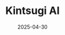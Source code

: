 ---  
layout: startup_page  
title: "Kintsugi AI"  
id: "trykintsugi.com"  
permalink: "/kintsugiaitrykintsugi.com04302025/"  
website: "https://www.trykintsugi.com/"  
funding_round: "Strategic Investment"  
funding_amount: ""  
investors: "Vertex Inc."  
about: "Kintsugi AI provides an AI-powered tax automation platform that streamlines complex tax management for e-commerce and SaaS businesses. It reduces tax preparation time and compliance costs by integrating with revenue sources and automating calculations, filings, and monitoring across multiple jurisdictions. The platform offers transparent pricing and exceptional customer service."  
markets: "Fintech, Tax Technology, AI"  
hq: "San Francisco, California, United States"  
founded_year: "2022"  
linkedin: "https://www.linkedin.com/company/kintsugi-ai"  
twitter: "https://twitter.com/kintsugi_ai"  
instagram: ""  
facebook: ""  
crunchbase: "https://www.crunchbase.com/organization/kintsugi-0524"  
pitchbook: "https://pitchbook.com/profiles/company/519953-77"  

date_display: "30-Apr-2025"  
date: "2025-04-30"

# SEO Optimization  
meta_title: "Kintsugi AI - Strategic Investment"  
meta_description: "Kintsugi AI, Kintsugi AI provides an AI-powered tax automation platform that streamlines complex tax management for e-commerce and SaaS businesses. It reduces tax ..."  
meta_keywords: "Kintsugi AI, Fintech, Tax Technology, AI, Strategic Investment funding"  
canonical_url: "https://startup.projectstartups.com/kintsugiaitrykintsugi.com04302025/"  
---